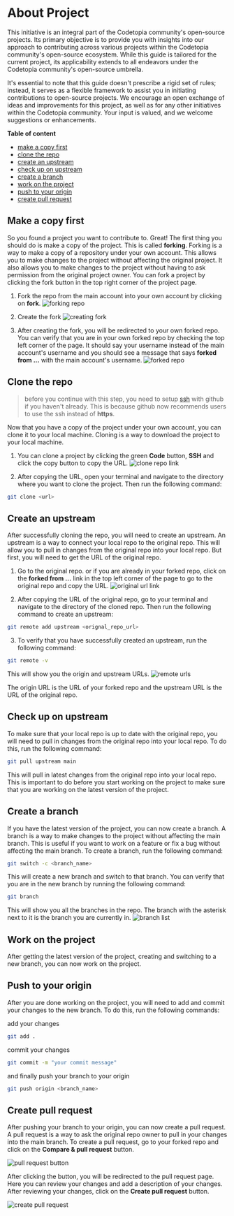 # About Project

This initiative is an integral part of the Codetopia community's open-source projects. Its primary objective is to provide you with insights into our approach to contributing across various projects within the Codetopia community's open-source ecosystem. While this guide is tailored for the current project, its applicability extends to all endeavors under the Codetopia community's open-source umbrella.

It's essential to note that this guide doesn't prescribe a rigid set of rules; instead, it serves as a flexible framework to assist you in initiating contributions to open-source projects. We encourage an open exchange of ideas and improvements for this project, as well as for any other initiatives within the Codetopia community. Your input is valued, and we welcome suggestions or enhancements.

**Table of content**
- [make a copy first](#make-a-copy-first)
- [clone the repo](#clone-the-repo)
- [create an upstream](#create-an-upstream)
- [check up on upstream](#check-up-on-upstream)
- [create a branch](#create-a-branch)
- [work on the project](#work-on-the-project)
- [push to your origin](#push-to-your-origin)
- [create pull request](#create-pull-request)


## Make a copy first

So you found a project you want to contribute to. Great! The first thing you should do is make a copy of the project. This is called **forking**. Forking is a way to make a copy of a repository under your own account. This allows you to make changes to the project without affecting the original project. It also allows you to make changes to the project without having to ask permission from the original project owner. You can fork a project by clicking the fork button in the top right corner of the project page.

1. Fork the repo from the main account into your own account by clicking on **fork**.
![forking repo](/images/fork.png)

2. Create the fork
![creating fork](/images/create-fork.png)

3. After creating the fork, you will be redirected to your own forked repo. You can verify that you are in your own forked repo by checking the top left corner of the page. It should say your username instead of the main account's username and you should see a message that says **forked from ...** with the main account's username.
![forked repo](/images/forked-link.png)

## Clone the repo
> before you continue with this step, you need to setup [ssh](https://docs.github.com/en/authentication/connecting-to-github-with-ssh) with github if you haven't already. This is because github now recommends users to use the ssh instead of **https**. 

Now that you have a copy of the project under your own account, you can clone it to your local machine. Cloning is a way to download the project to your local machine.
1. You can clone a project by clicking the green **Code** button, **SSH** and click the copy button to copy the URL.
![clone repo link](/images/code-url.png)

2. After copying the URL, open your terminal and navigate to the directory where you want to clone the project. Then run the following command:

```bash
git clone <url>
```

## Create an upstream
After successfully cloning the repo, you will need to create an upstream. An upstream is a way to connect your local repo to the original repo. This will allow you to pull in changes from the original repo into your local repo. But first, you will need to get the URL of the original repo.

1. Go to the original repo. or if you are already in your forked repo, click on the **forked from ...** link in the top left corner of the page to go to the original repo and copy the URL. 
![original url link](/images/original-url-link.png)

2. After copying the URL of the original repo, go to your terminal and navigate to the directory of the cloned repo. Then run the following command to create an upstream:

```bash 
git remote add upstream <orignal_repo_url>
```

3. To verify that you have successfully created an upstream, run the following command:

```bash
git remote -v
```
This will show you the origin and upstream URLs.
![remote urls](/images/remote-list.png)

The origin URL is the URL of your forked repo and the upstream URL is the URL of the original repo.

## Check up on upstream

To make sure that your local repo is up to date with the original repo, you will need to pull in changes from the original repo into your local repo. To do this, run the following command:

```bash
git pull upstream main
```

This will pull in latest changes from the original repo into your local repo. This is important to do before you start working on the project to make sure that you are working on the latest version of the project.


## Create a branch

If you have the latest version of the project, you can now create a branch. A branch is a way to make changes to the project without affecting the main branch. This is useful if you want to work on a feature or fix a bug without affecting the main branch. To create a branch, run the following command:

```bash
git switch -c <branch_name>
```

This will create a new branch and switch to that branch. You can verify that you are in the new branch by running the following command:

```bash
git branch
```

This will show you all the branches in the repo. The branch with the asterisk next to it is the branch you are currently in.
![branch list](/images/branch-list.png)

## Work on the project

After getting the latest version of the project, creating and switching to a new branch, you can now work on the project. 

## Push to your origin

After you are done working on the project, you will need to add and commit your changes to the new branch. To do this, run the following commands:

add your changes
```bash
git add .
```

commit your changes
```bash
git commit -m "your commit message"
```

and finally push your branch to your origin

```bash
git push origin <branch_name>
```

## Create pull request

After pushing your branch to your origin, you can now create a pull request. A pull request is a way to ask the original repo owner to pull in your changes into the main branch. To create a pull request, go to your forked repo and click on the **Compare & pull request** button.

![pull request button](/images/compare-pull-request.png)

After clicking the button, you will be redirected to the pull request page. Here you can review your changes and add a description of your changes. After reviewing your changes, click on the **Create pull request** button.

![create pull request](/images/create-pull-request.png)
